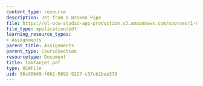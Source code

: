 ```yaml
---
content_type: resource
description: Jet from a Broken Pipe
file: https://ol-ocw-studio-app-production.s3.amazonaws.com/courses/1-63-advanced-fluid-dynamics-of-the-environment-fall-2002/96c90649f60250929227c37cb1bee379_lamfanjet.pdf
file_type: application/pdf
learning_resource_types:
- Assignments
parent_title: Assignments
parent_type: CourseSection
resourcetype: Document
title: lamfanjet.pdf
type: OCWFile
uid: 96c90649-f602-5092-9227-c37cb1bee379
---
```

